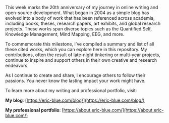 This week marks the 20th anniversary of my journey in online writing and open-source development. What began in 2004 as a simple blog has evolved into a body of work that has been referenced across academia, including books, theses, research papers, art exhibits, and global research projects. These works span diverse topics such as the Quantified Self, Knowledge Management, Mind Mapping, EEG, and more.

To commemorate this milestone, I’ve compiled a summary and list of all these cited works, which you can explore here in this repository. My contributions, often the result of late-night tinkering or multi-year projects, continue to inspire and support others in their own creative and research endeavors.

As I continue to create and share, I encourage others to follow their passions. You never know the lasting impact your work might have.

To learn more about my writing and professional portfolio, visit:

**My blog**: [https://eric-blue.com/blog/](https://eric-blue.com/blog/)

**My professional portfolio**: [https://about.eric-blue.com/](https://about.eric-blue.com/)
